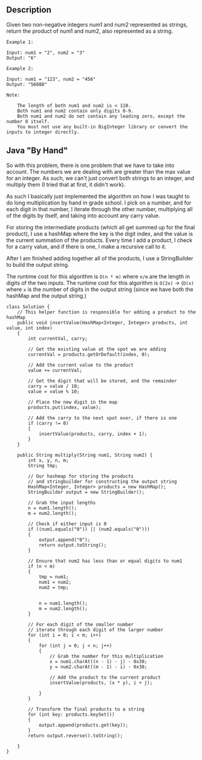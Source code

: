 ## Description

Given two non-negative integers num1 and num2 represented as strings, return the product of num1 and num2, also represented as a string.

```
Example 1:

Input: num1 = "2", num2 = "3"
Output: "6"

Example 2:

Input: num1 = "123", num2 = "456"
Output: "56088"

Note:

    The length of both num1 and num2 is < 110.
    Both num1 and num2 contain only digits 0-9.
    Both num1 and num2 do not contain any leading zero, except the number 0 itself.
    You must not use any built-in BigInteger library or convert the inputs to integer directly.
```

## Java "By Hand"

So with this problem, there is one problem that we have to take into account. The numbers we are dealing with are greater than the max value for an integer. As such, we can't just convert both strings to an integer, and multiply them (I tried that at first, it didn't work).

As such I basically just implemented the algorithm on how I was taught to do long multiplication by hand in grade school. I pick on a number, and for each digit in that number, I iterate through the other number, multiplying all of the digits by itself, and taking into account any carry value.

For storing the intermediate products (which all get summed up for the final product), I use a hashMap where the key is the digit index, and the value is the current summation of the products. Every time I add a product, I check for a carry value, and if there is one, I make a recursive call to it.

After I am finished adding together all of the products, I use a StringBuilder to build the output string.

The runtime cost for this algorithm is `O(n * m)` where `n/m` are the length in digits of the two inputs. The runtime cost for this algorithm is `O(2x)` -> (`O(x)` where `x` is the number of digits in the output string (since we have both the hashMap and the output string.)

```
class Solution {
    // This helper function is responsible for adding a product to the hashMap
    public void insertValue(HashMap<Integer, Integer> products, int value, int index)
    {
        int currentVal, carry;
        
        // Get the existing value at the spot we are adding
        currentVal = products.getOrDefault(index, 0);
        
        // Add the current value to the product
        value += currentVal;
        
        // Get the digit that will be stored, and the remainder
        carry = value / 10;
        value = value % 10;
        
        // Place the new digit in the map
        products.put(index, value);
        
        // Add the carry to the next spot over, if there is one
        if (carry != 0)
        {
            insertValue(products, carry, index + 1);
        }
    }
    
    public String multiply(String num1, String num2) {
        int x, y, n, m;
        String tmp;        
        
        // Our hashmap for storing the products
        // and stringbuilder for constructing the output string
        HashMap<Integer, Integer> products = new HashMap();
        StringBuilder output = new StringBuilder();        

        // Grab the input lengths
        n = num1.length();
        m = num2.length();

        // Check if either input is 0
        if ((num1.equals("0")) || (num2.equals("0")))
        {
            output.append("0");
            return output.toString();
        }
        
        // Ensure that num2 has less than or equal digits to num1
        if (n < m)
        {
            tmp = num1;
            num1 = num2;
            num2 = tmp;
            
            
            n = num1.length();
            m = num2.length();
        }

        // For each digit of the smaller number
        // iterate through each digit of the larger number
        for (int i = 0; i < m; i++)
        {
            for (int j = 0; j < n; j++)
            {
                // Grab the number for this multiplication
                x = num1.charAt((n - 1) - j) - 0x30;
                y = num2.charAt((m - 1) - i) - 0x30;
                
                // Add the product to the current product
                insertValue(products, (x * y), i + j);
            
            }
        }            
        
        // Transform the final products to a string
        for (int key: products.keySet())
        {
            output.append(products.get(key));
        }
        return output.reverse().toString();
        
    }
}
```